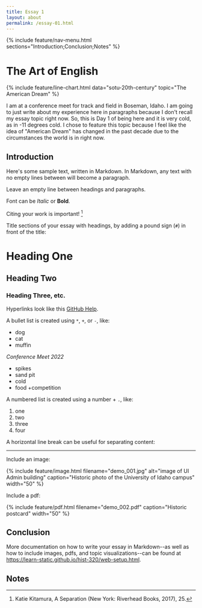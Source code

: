 ```yaml
---
title: Essay 1
layout: about
permalink: /essay-01.html
---
```


{% include feature/nav-menu.html sections="Introduction;Conclusion;Notes" %}

# The Art of English

{% include feature/line-chart.html data="sotu-20th-century" topic="The American Dream" %}

I am at a conference meet for track and field in Boseman, Idaho. I am going to just write about my experience here in paragraphs because I don't recall my essay topic right now. So, this is Day 1 of being here and it is very cold, as in -11 degrees cold.
I chose to feature this topic because I feel like the idea of "American Dream" has changed in the past decade due to the circumstances the world is in right now.

## Introduction

Here's some sample text, written in Markdown.
In Markdown, any text with no empty lines between will become a paragraph.

Leave an empty line between headings and paragraphs.

Font can be *Italic* or **Bold**.

Citing your work is important! [^1]

Title sections of your essay with headings, by adding a pound sign (`#`) in front of the title:

# Heading One



## Heading Two

### Heading Three, etc.

Hyperlinks look like this [GitHub Help](https://help.github.com/).

A bullet list is created using `*`, `+`, or `-`, like:

- dog
- cat
- muffin

*Conference Meet 2022*

+ spikes
+ sand pit
+ cold
+ food
+competition

A numbered list is created using a number + `.`, like:

1. one
2. two
6. three
2. four

A horizontal line break can be useful for separating content:

----

Include an image:

{% include feature/image.html filename="demo_001.jpg" alt="image of UI Admin building" caption="Historic photo of the University of Idaho campus" width="50" %}

Include a pdf:

{% include feature/pdf.html filename="demo_002.pdf" caption="Historic postcard" width="50" %}

## Conclusion

More documentation on how to write your essay in Markdown--as well as how to include images, pdfs, and topic visualizations--can be found at <https://learn-static.github.io/hist-320/web-setup.html>.

## Notes

[^1]: Katie Kitamura, A Separation (New York: Riverhead Books, 2017), 25.
